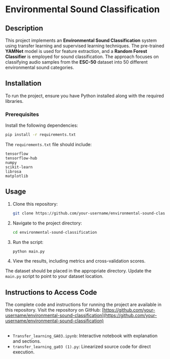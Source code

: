 # Environmental Sound Classification

## Description
This project implements an **Environmental Sound Classification** system using transfer learning and supervised learning techniques. The pre-trained **YAMNet** model is used for feature extraction, and a **Random Forest Classifier** is employed for sound classification. The approach focuses on classifying audio samples from the **ESC-50** dataset into 50 different environmental sound categories.

## Installation
To run the project, ensure you have Python installed along with the required libraries.

### Prerequisites
Install the following dependencies:

```bash
pip install -r requirements.txt
```

The `requirements.txt` file should include:
```
tensorflow
tensorflow-hub
numpy
scikit-learn
librosa
matplotlib
```

## Usage
1. Clone this repository:
   ```bash
   git clone https://github.com/your-username/environmental-sound-classification.git
   ```

2. Navigate to the project directory:
   ```bash
   cd environmental-sound-classification
   ```

3. Run the script:
   ```bash
   python main.py
   ```

4. View the results, including metrics and cross-validation scores.


The dataset should be placed in the appropriate directory. Update the `main.py` script to point to your dataset location.


## Instructions to Access Code
The complete code and instructions for running the project are available in this repository. Visit the repository on GitHub:
[https://github.com/your-username/environmental-sound-classification](https://github.com/your-username/environmental-sound-classification)

##
- `Transfer_learning_GA03.ipynb`: Interactive notebook with explanation and sections.
- `transfer_learning_ga03 (1).py`: Linearized source code for direct execution.
